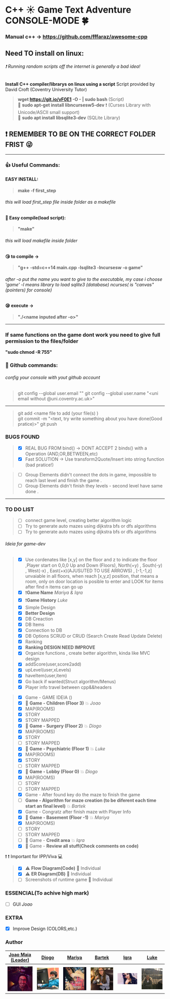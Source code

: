# C++ :sunny: Game Text Adventure CONSOLE-MODE :four_leaf_clover:
### Manual c++ -> https://github.com/fffaraz/awesome-cpp 

## Need TO install on linux:

###### :exclamation: Running random scripts off the internet is generally a bad idea!
 __Install C++ compiler/librarys on linux using a script__ Script provided by David Croft (Coventry University Tutor)
 >  __wget https://git.io/vF0E1 -O - | sudo bash__  (Script) <br>
:cop: __sudo apt-get install libncursesw5-dev__  :exclamation: (Curses Library with Unicode/ASCII small support) <br>
:cop: __sudo apt install libsqlite3-dev__   (SQLite Library)

## :exclamation: REMEMBER TO BE ON THE CORRECT FOLDER FRIST :stuck_out_tongue_winking_eye:
---
### :thumbsup: Useful Commands:

#### EASY INSTALL:
> __make -f first_step__
###### this will load first_step file inside folder as a makefile
#### :ghost: Easy compile(load script): <br>
> __"make"__ <br>
###### this will load makefile inside folder

#### :kissing_heart: to compile -><br>
> __"g++ -std=c++14 main.cpp -lsqlite3 -lncursesw -o game"__ <br>
###### after -o put the name you want to give to the executable, my case i choose 'game' -l means library to load sqlite3 (database) ncurses( is "canvas"(pointers) for console)

#### :sleepy: execute -> <br>  
> __"./<name inputed after -o>"__


---
### If same functions on the game dont work you need to give full permission to the files/folder

__"sudo chmod -R 755"__



### :bust_in_silhouette: Github commands:
###### config your console with yout github account
> git config --global user.email "<uni email>"
> git config --global user.name "<uni email without @uni.coventry.ac.uk>"
---
> git add <name file to add (your file(s) ) <br>
> git commit -m "<text, try write something about you have done(Good pratice)>"
git push



### BUGS FOUND



> - [x] REAL BUG FROM bind() -> DONT ACCEPT 2 binds() with a Operation (AND,OR,BETWEEN,etc)
> - [x] Fast SOLUTION -> Use transform2Quote/Insert into string function (bad pratice!)

> - [ ] Group Elements didn't connect the dots in game, impossible to reach last level and finish the game .
> - [ ] Group Elements didn't finish they levels - second level have same done .

---


### TO DO LIST

> - [ ] connect game level, creating better algorithm logic
> - [ ] Try to generate auto mazes using dijkstra bfs or dfs algorithms
> - [ ] Try to generate auto mazes using dijkstra bfs or dfs algorithms

###### Ideia for game-dev
> - [x] Use cordenates like [x,y] on the floor and z to indicate the floor ,Player start on 0,0,0 Up and Down (Floors), North(+y) , South(-y) , West(-x) , East(+x)(AJUSUTED TO USE ARROWS) , [-1,-1,z] unvaiable in all floors, when reach [x,y,z] position, that means a room, only on door location is posible to enter and LOOK for items after find n items can go up 
> - [x] :exclamation:__Game Name__ *Mariya & Iqra*
> - [x] :exclamation:__Game History__ *Luke*
> - [x] Simple Design
> - [x] __Better Design__
> - [x] DB Creaction
> - [x] DB Items
> - [x] Connection to DB
> - [x] DB Options SCRUD or CRUD (Search Create Read Update Delete)
> - [x] Ranking
> - [x] __Ranking DESIGN NEED IMPROVE__
> - [x] Organize functions , create better algorithm, kinda like MVC design 
> - [x] addScore(user,score2add)
> - [x] upLevel(user,xLevels)
> - [x] haveItem(user,item)
> - [x] Go back if wanted(Struct algorithm/Menus)
> - [x] Player info travel between cpp&&headers 

> - [x] Game - GAME IDEIA  ()
> - [x] :herb: __Game - Children     (Floor 3)__ :boom: *Joao*
> - [x] MAP(ROOMS)   
> - [x] STORY   
> - [x] STORY MAPPED 
> - [x] :herb: __Game - Surgery      (Floor 2)__ :boom: *Diogo*
> - [x] MAP(ROOMS)   
> - [x] STORY  
> - [ ] STORY MAPPED 
> - [x] :herb: __Game - Psychiatric  (Floor 1)__ :boom: *Luke*
> - [x] MAP(ROOMS)   
> - [x] STORY   
> - [ ] STORY MAPPED 
> - [x] :herb: __Game - Lobby        (Floor 0)__ :boom: *Diogo*
> - [x] MAP(ROOMS)   
> - [ ] STORY   
> - [ ] STORY MAPPED 
> - [x] Game - After found key do the maze to finish the game
> - [ ] __Game - Algorithm for maze creation (to be diferent each time start an final level)__ :boom: *Bartek*
> - [x] Game - Congratz after finish maze with Player Info 
> - [x] :herb:  __Game - Basement     (Floor -1)__ :boom: *Mariya*
> - [x] MAP(ROOMS)   
> - [ ] STORY   
> - [ ] STORY MAPPED 
> - [ ] :herb: Game - __Credit area__ :boom: *Iqra*
> - [x] :herb: Game - __Review all stuff(Check comments on code)__

:exclamation: :exclamation: Important for IPP/Viva :computer:
> - [x] :warning: __Flow Diagram(Code)__ :japanese_goblin: Individual
> - [x] :warning: __ER Diagram(DB)__ :japanese_goblin: Individual
> - [ ] Screenshots of runtime game :japanese_goblin: Individual

### ESSENCIAL(To achive high mark)
- [ ] GUI *Joao*

### EXTRA 

- [x] Improve Design (COLORS,etc.)





### Author


| [Joao Maia <br> (Leader)](https://github.coventry.ac.uk/deoiveij/)                           | [Diogo](https://github.coventry.ac.uk/vicented)                                        | [Mariya](https://github.coventry.ac.uk/lokhandm)         | [Bartek]()       | [Iqra](https://github.coventry.ac.uk/khani54)         | [Luke](https://github.coventry.ac.uk/rompls)          |
| :---:                                           |     :---:                                    |     :---:      |         :---: |         :---: |    :---:      |
|                                                 |                                              |                |               |               |               |
| <a href="https://twitter.com/wannabevunf1"><img src="authorsIMG/joao_maia.jpg" width="100"></a>| <a href="https://www.instagram.com/diogo.avm/"><img src="authorsIMG/diogo.jpg" width="100"></a> |<a href="https://www.instagram.com/mariya_lok/"><img src="authorsIMG/mariya.jpg" width="100"></a>                | <a href="https://www.instagram.com/everlasting_sleep/"><img src="authorsIMG/bartek.jpg" width="100"></a>    | <a href="https://www.instagram.com/_iqrakhxn/"><img src="authorsIMG/iqra.jpg" width="100"></a> | <a href="https://www.instagram.com/lukeromp/"><img src="authorsIMG/luke.jpg" width="100"></a>              |

<!--
<table>
  <tr style="background-color:yellowgreen;color:white;">
    <th ></th>
    <th ></th> 
    <th ></th>
    <th ></th>
    <th ></th>
    <th ></th>
  </tr>
  <tr>
    <td><a href="https://twitter.com/wannabevunf1"><img src="authorsIMG/joao_maia.jpg" width="100"></a></td>
    <td><a href="https://www.instagram.com/diogo.avm/"><img src="authorsIMG/diogo.jpg" width="100"></a></td>
    <td><a href="https://www.instagram.com/mariya_lok/"><img src="authorsIMG/mariya.jpg" width="100"></a></td>
    <td><a href="https://www.instagram.com/everlasting_sleep/"><img src="authorsIMG/bartek.jpg" width="100"></a></td>
    <td><a href="https://www.instagram.com/_iqrakhxn/"><img src="authorsIMG/iqra.jpg" width="100"></a></td>
    <td><a href="https://www.instagram.com/lukeromp/"><img src="authorsIMG/luke.jpg" width="100"></a></td>
  </tr>

</table>
-->
